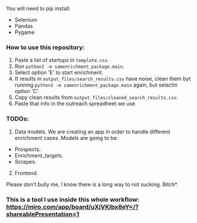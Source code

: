 You will need to pip install:
- Selenium
- Pandas
- Pygame

### How to use this repository:
1. Paste a list of startups in `template.csv`.
2. Run `python3 -m samenrichment_package.main`.
3. Select option 'E' to start enrichment.
4. If results in `output_files/search_results.csv` have noise, clean them byt running `python3 -m samenrichment_package.main` again, but selectin option 'C'.
5. Copy clean results from `output_files/cleaned_search_results.csv`.
6. Paste that info in the outreach spreadheet we use. 

### TODOs: 
1. Data models. We are creating an app in order to handle different enrichment cases. Models are going to be:
- Prospects.
- Enrichment_targets.
- Scrapes.

2. Frontend.

Please don't bully me, I know there is a long way to not sucking. Bitch*.

### This is a tool I use inside this whole workflow: https://miro.com/app/board/uXjVKlbx8eY=/?shareablePresentation=1
